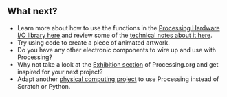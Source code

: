 ## What next?

- Learn more about how to use the functions in the [Processing Hardware I/O library here](https://www.processing.org/reference/libraries/io/index.html) and review some of the [technical notes about it here](https://github.com/processing/processing/wiki/Raspberry-Pi).
- Try using code to create a piece of animated artwork.
- Do you have any other electronic components to wire up and use with Processing?
- Why not take a look at the [Exhibition section](https://processing.org/exhibition/) of Processing.org and get inspired for your next project?
- Adapt another [physical computing project](https://www.raspberrypi.org/resources/make/) to use Processing instead of Scratch or Python.
